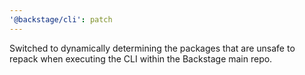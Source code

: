 ```yaml
---
'@backstage/cli': patch
---
```


Switched to dynamically determining the packages that are unsafe to repack when executing the CLI within the Backstage main repo.
